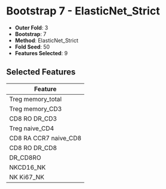 # Bootstrap 7 - ElasticNet_Strict

- **Outer Fold**: 3
- **Bootstrap**: 7
- **Method**: ElasticNet_Strict
- **Fold Seed**: 50
- **Features Selected**: 9

## Selected Features

| Feature |
|---------|
| Treg memory_total |
| Treg memory_CD3 |
| CD8 RO DR_CD3 |
| Treg naive_CD4 |
| CD8 RA CCR7 naive_CD8 |
| CD8 RO DR_CD8 |
| DR_CD8RO |
| NKCD16_NK |
| NK Ki67_NK |
